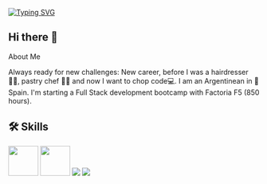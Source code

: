 <a href="https://git.io/typing-svg"><img src="https://readme-typing-svg.demolab.com?font=Fira+Code&pause=1000&color=F83679&background=FF4D2C00&random=false&width=435&height=51&lines=Welcome+to+my+GitHub+;my+name+is+Antonella;and+I+study+at+FactoriaF5." alt="Typing SVG" /></a>

## Hi there 👋

 About Me

Always ready for new challenges:
New career, before I was a hairdresser💇‍♀, pastry chef 👩‍🍳​ and now I want to chop code💻​.
I am an Argentinean in 📍​Spain.
I'm starting a Full Stack development bootcamp with Factoria F5 (850 hours).

## 🛠 Skills
<img height=60px src="https://img.icons8.com/color/2x/jira.png"> <img height=60px src="https://img.icons8.com/color/2x/figma.png"> <img src="https://img.icons8.com/color/48/000000/html-5--v1.png"/>  <img src="https://img.icons8.com/color/48/000000/css3.png"/>

